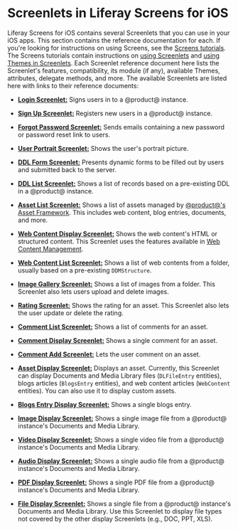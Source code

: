 # Screenlets in Liferay Screens for iOS [](id=screenlets-in-liferay-screens-for-ios)

Liferay Screens for iOS contains several Screenlets that you can use in your iOS 
apps. This section contains the reference documentation for each. If you're 
looking for instructions on using Screens, see the 
[Screens tutorials](/develop/tutorials/-/knowledge_base/7-0/mobile-apps-with-liferay-screens). 
The Screens tutorials contain instructions on 
[using Screenlets](/develop/tutorials/-/knowledge_base/7-0/using-screenlets-in-ios-apps) 
and 
[using Themes in Screenlets](/develop/tutorials/-/knowledge_base/7-0/using-themes-in-ios-screenlets). 
Each Screenlet reference document here lists the Screenlet's features, 
compatibility, its module (if any), available Themes, attributes, delegate 
methods, and more. The available Screenlets are listed here with links to their 
reference documents: 

- [**Login Screenlet:**](/develop/reference/-/knowledge_base/7-0/loginscreenlet-for-ios) 
  Signs users in to a @product@ instance.
  
- [**Sign Up Screenlet:**](/develop/reference/-/knowledge_base/7-0/signupscreenlet-for-ios) 
  Registers new users in a @product@ instance.
  
- [**Forgot Password Screenlet:**](/develop/reference/-/knowledge_base/7-0/forgotpasswordscreenlet-for-ios) 
  Sends emails containing a new password or password reset link to users.
  
- [**User Portrait Screenlet:**](/develop/reference/-/knowledge_base/7-0/userportraitscreenlet-for-ios) 
  Shows the user's portrait picture.
  
- [**DDL Form Screenlet:**](/develop/reference/-/knowledge_base/7-0/ddlformscreenlet-for-ios) 
  Presents dynamic forms to be filled out by users and submitted back to the server.
  
- [**DDL List Screenlet:**](/develop/reference/-/knowledge_base/7-0/ddllistscreenlet-for-ios) 
  Shows a list of records based on a pre-existing DDL in a @product@ instance.
  
- [**Asset List Screenlet:**](/develop/reference/-/knowledge_base/7-0/assetlistscreenlet-for-ios) 
  Shows a list of assets managed by 
  [@product@'s Asset Framework](/develop/tutorials/-/knowledge_base/7-0/asset-framework). 
  This includes web content, blog entries, documents, and more.
  
- [**Web Content Display Screenlet:**](/develop/reference/-/knowledge_base/7-0/webcontentdisplayscreenlet-for-ios) 
  Shows the web content's HTML or structured content. This Screenlet uses the 
  features available in 
  [Web Content Management](/discover/portal/-/knowledge_base/7-0/creating-web-content). 

- [**Web Content List Screenlet:**](/develop/reference/-/knowledge_base/7-0/web-content-list-screenlet-for-ios)
  Shows a list of web contents from a folder, usually based on a pre-existing 
  `DDMStructure`. 

- [**Image Gallery Screenlet:**](/develop/reference/-/knowledge_base/7-0/image-gallery-screenlet-for-ios) 
  Shows a list of images from a folder. This Screenlet also lets users upload 
  and delete images. 

- [**Rating Screenlet:**](/develop/reference/-/knowledge_base/7-0/rating-screenlet-for-ios) 
  Shows the rating for an asset. This Screenlet also lets the user update or 
  delete the rating. 

- [**Comment List Screenlet:**](/develop/reference/-/knowledge_base/7-0/comment-list-screenlet-for-ios) 
  Shows a list of comments for an asset. 

- [**Comment Display Screenlet:**](/develop/reference/-/knowledge_base/7-0/comment-display-screenlet-for-ios) 
  Shows a single comment for an asset. 

- [**Comment Add Screenlet:**](/develop/reference/-/knowledge_base/7-0/comment-add-screenlet-for-ios) 
  Lets the user comment on an asset. 

- [**Asset Display Screenlet:**](/develop/reference/-/knowledge_base/7-0/asset-display-screenlet-for-ios) 
  Displays an asset. Currently, this Screenlet can display Documents and Media 
  Library files (`DLFileEntry` entities), blogs articles (`BlogsEntry` 
  entities), and web content articles (`WebContent` entities). You can also use 
  it to display custom assets. 

- [**Blogs Entry Display Screenlet:**](/develop/reference/-/knowledge_base/7-0/blogs-entry-display-screenlet-for-ios) 
  Shows a single blogs entry. 

- [**Image Display Screenlet:**](/develop/reference/-/knowledge_base/7-0/image-display-screenlet-for-ios) 
  Shows a single image file from a @product@ instance's Documents and Media 
  Library. 

- [**Video Display Screenlet:**](/develop/reference/-/knowledge_base/7-0/video-display-screenlet-for-ios) 
  Shows a single video file from a @product@ instance's Documents and Media 
  Library. 

- [**Audio Display Screenlet:**](/develop/reference/-/knowledge_base/7-0/audio-display-screenlet-for-ios) 
  Shows a single audio file from a @product@ instance's Documents and Media 
  Library. 

- [**PDF Display Screenlet:**](/develop/reference/-/knowledge_base/7-0/pdf-display-screenlet-for-ios) 
  Shows a single PDF file from a @product@ instance's Documents and Media 
  Library. 

- [**File Display Screenlet:**](/develop/reference/-/knowledge_base/7-0/file-display-screenlet-for-ios) 
  Shows a single file from a @product@ instance's Documents and Media Library. 
  Use this Screenlet to display file types not covered by the other display 
  Screenlets (e.g., DOC, PPT, XLS). 
